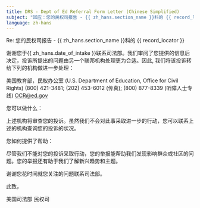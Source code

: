 ```yaml
---
title: DRS - Dept of Ed Referral Form Letter (Chinese Simplified)
subject: "回应：您的民权司报告 - {{ zh_hans.section_name }}科的 {{ record_locator }}"
language: zh-hans
---
```

Re:		您的民权司报告 - {{ zh_hans.section_name }}科的 {{ record_locator }}

谢谢您于{{ zh_hans.date_of_intake }}联系司法部。我们审阅了您提供的信息后决定，投诉所提出的问题由另一个联邦机构处理更为合适。因此, 我们将该投诉转给下列的机构做进一步处理：

美国教育部，民权办公室 (U.S. Department of Education, Office for Civil Rights)
(800) 421-3481; (202) 453-6012 (传真); (800) 877-8339 (听障人士专线)
OCR@ed.gov

您可以做什么：

上述机构将审查您的投诉。虽然我们不会对此事采取进一步的行动，您可以联系上述的机构查询您的投诉的状况。

您如何提供了帮助：

尽管我们不能对您的投诉采取行动，您的举报能帮助我们发现影响群众或社区的问题。您的举报还有助于我们了解新兴趋势和主题。

谢谢您花时间就您关注的问题联系司法部。

此致，


美国司法部
民权司
